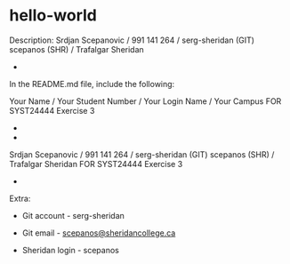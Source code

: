 # hello-world
Description: Srdjan Scepanovic / 991 141 264 / serg-sheridan (GIT) scepanos (SHR) / Trafalgar Sheridan

-

In the README.md file, include the following:

Your Name / Your Student Number / Your Login Name / Your Campus FOR SYST24444 Exercise 3

-

-

Srdjan Scepanovic / 991 141 264 / serg-sheridan (GIT) scepanos (SHR) / Trafalgar Sheridan FOR SYST24444 Exercise 3

-

Extra:
- Git account - 
serg-sheridan 

- Git email - 
scepanos@sheridancollege.ca

- Sheridan login -
scepanos
